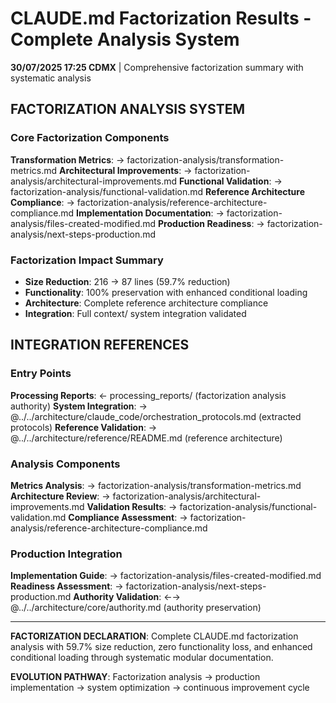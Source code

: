 # CLAUDE.md Factorization Results - Complete Analysis System

**30/07/2025 17:25 CDMX** | Comprehensive factorization summary with systematic analysis

## FACTORIZATION ANALYSIS SYSTEM

### **Core Factorization Components**
**Transformation Metrics**: → factorization-analysis/transformation-metrics.md
**Architectural Improvements**: → factorization-analysis/architectural-improvements.md
**Functional Validation**: → factorization-analysis/functional-validation.md
**Reference Architecture Compliance**: → factorization-analysis/reference-architecture-compliance.md
**Implementation Documentation**: → factorization-analysis/files-created-modified.md
**Production Readiness**: → factorization-analysis/next-steps-production.md

### **Factorization Impact Summary**
- **Size Reduction**: 216 → 87 lines (59.7% reduction)
- **Functionality**: 100% preservation with enhanced conditional loading
- **Architecture**: Complete reference architecture compliance
- **Integration**: Full context/ system integration validated

## INTEGRATION REFERENCES

### Entry Points
**Processing Reports**: ← processing_reports/ (factorization analysis authority)
**System Integration**: → @../../architecture/claude_code/orchestration_protocols.md (extracted protocols)
**Reference Validation**: → @../../architecture/reference/README.md (reference architecture)

### Analysis Components
**Metrics Analysis**: → factorization-analysis/transformation-metrics.md
**Architecture Review**: → factorization-analysis/architectural-improvements.md
**Validation Results**: → factorization-analysis/functional-validation.md
**Compliance Assessment**: → factorization-analysis/reference-architecture-compliance.md

### Production Integration
**Implementation Guide**: → factorization-analysis/files-created-modified.md
**Readiness Assessment**: → factorization-analysis/next-steps-production.md
**Authority Validation**: ←→ @../../architecture/core/authority.md (authority preservation)

---

**FACTORIZATION DECLARATION**: Complete CLAUDE.md factorization analysis with 59.7% size reduction, zero functionality loss, and enhanced conditional loading through systematic modular documentation.

**EVOLUTION PATHWAY**: Factorization analysis → production implementation → system optimization → continuous improvement cycle